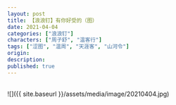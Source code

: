 ```yaml
---
layout: post
title: 【浪浪钉】有你好受的（图）
date: 2021-04-04
categories: ["浪浪钉"]
characters: ["周子舒", "温客行"]
tags: ["涩图", "温周", "天涯客", "山河令"]
origin: 
description: 
published: true
---
```


<br>
![]({{ site.baseurl }}/assets/media/image/20210404.jpg)

